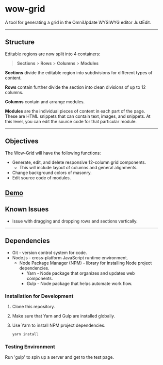 # wow-grid
A tool for generating a grid in the OmniUpdate WYSIWYG editor JustEdit.

---

## Structure
Editable regions are now split into 4 containers:

> **Sections** > **Rows** > **Columns** > **Modules**

**Sections** divide the editable region into subdivisions for different types of content.

**Rows** contain further divide the section into clean divisions of up to 12 columns.

**Columns** contain and arrange modules.

**Modules** are the individual pieces of content in each part of the page. These are HTML snippets that can contain text, images, and snippets. At this level, you can edit the source code for that particular module.

---

## Objectives
The Wow-Grid will have the following functions:

- Generate, edit, and delete responsive 12-column grid components.
    - This will include layout of columns and general alignments.
- Change background colors of masonry.
- Edit source code of modules.

[Demo](https://homr0.github.io/wow-grid)
---

## Known Issues
- Issue with dragging and dropping rows and sections vertically.
---

## Dependencies

- Git - version control system for code.
- Node.js - cross-platform JavaScript runtime environment.
    - Node Package Manager (NPM) - library for installing Node project dependencies.
        - Yarn - Node package that organizes and updates web components.
        - Gulp - Node package that helps automate work flow.

### Installation for Development
1. Clone this repository.
2. Make sure that Yarn and Gulp are installed globally.
3. Use Yarn to install NPM project dependencies.

    ```sh
    yarn install
    ```
### Testing Environment
Run 'gulp' to spin up a server and get to the test page.
